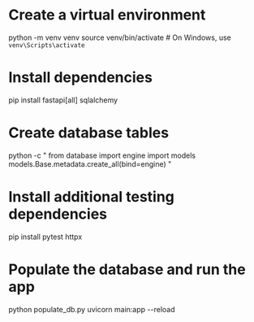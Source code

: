 # Create a virtual environment
python -m venv venv
source venv/bin/activate  # On Windows, use `venv\Scripts\activate`

# Install dependencies
pip install fastapi[all] sqlalchemy

# Create database tables
python -c "
from database import engine
import models
models.Base.metadata.create_all(bind=engine)
"

# Install additional testing dependencies
pip install pytest httpx

# Populate the database and run the app
python populate_db.py
uvicorn main:app --reload

